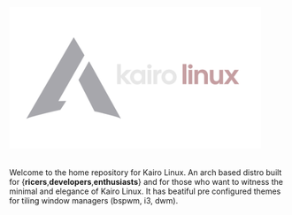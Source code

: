 <div>
<!--   <h1><samp> 🔥 Kairo Linux</samp></h1> -->
  <img src="https://github.com/kairolinux/.github/raw/main/profile/assets/banner.png" height="256"  />  
</div>
  
<br>

Welcome to the home repository for Kairo Linux. An arch based distro built for {**ricers**,**developers**,**enthusiasts**} and for those who want to witness the 
minimal and elegance of Kairo Linux. It has beatiful pre configured themes for tiling window managers (bspwm, i3, dwm).
